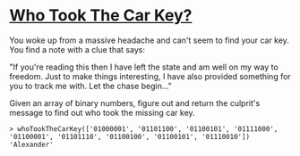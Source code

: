 # [Who Took The Car Key?](https://www.codewars.com/kata/57a23c2acf1fa514d0001034) #

You woke up from a massive headache and can't seem to find your car key. You find a note with a clue that says:

"If you're reading this then I have left the state and am well on my way to freedom. Just to make things interesting, I have also provided something for you to track me with. Let the chase begin..."

Given an array of binary numbers, figure out and return the culprit's message to find out who took the missing car key.

    > whoTookTheCarKey(['01000001', '01101100', '01100101', '01111000', '01100001', '01101110', '01100100', '01100101', '01110010'])
    'Alexander'
